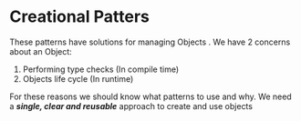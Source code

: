# Creational Patters
These patterns have solutions for managing Objects . We have 2 concerns about an Object:

1. Performing type checks (In compile time)
2. Objects life cycle (In runtime)

For these reasons we should know what patterns to use and why. We need a ***single, clear and reusable*** approach to create and use objects